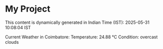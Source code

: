 # My Project

This content is dynamically generated in Indian Time (IST): 2025-05-31 10:08:04 IST


Current Weather in Coimbatore:
Temperature: 24.88 °C
Condition: overcast clouds
